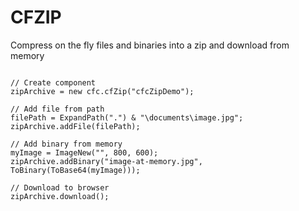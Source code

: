 # CFZIP

Compress on the fly files and binaries into a zip and download from memory

```cfscript

// Create component
zipArchive = new cfc.cfZip("cfcZipDemo");

// Add file from path
filePath = ExpandPath(".") & "\documents\image.jpg";
zipArchive.addFile(filePath);

// Add binary from memory
myImage = ImageNew("", 800, 600);
zipArchive.addBinary("image-at-memory.jpg", ToBinary(ToBase64(myImage)));

// Download to browser
zipArchive.download();

```
